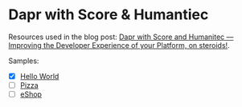 # Dapr with Score & Humantiec

Resources used in the blog post: [Dapr with Score and Humanitec — Improving the Developer Experience of your Platform, on steroids!](https://medium.com/@mabenoit/dapr-with-score-and-humanitec-developer-experience-with-your-platform-on-steroids-a848f2de0a5a).

Samples:
- [X] [Hello World](./apps/hello-world/)
- [ ] [Pizza](./apps/pizza/)
- [ ] [eShop](./apps/e-shop/)
